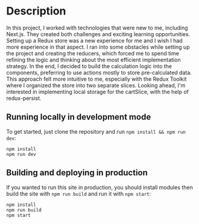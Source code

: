 # Description

In this project, I worked with technologies that were new to me, including Next.js. They created both challenges and exciting learning opportunities. Setting up a Redux store was a new experience for me and I wish I had more experience in that aspect. I ran into some obstacles while setting up the project and creating the reducers, which forced me to spend time refining the logic and thinking about the most efficient implementation strategy. In the end, I decided to build the calculation logic into the components, preferring to use actions mostly to store pre-calculated data. This approach felt more intuitive to me, especially with the Redux Toolkit where I organized the store into two separate slices. Looking ahead, I'm interested in implementing local storage for the cartSlice, with the help of redux-persist.


## Running locally in development mode

To get started, just clone the repository and run `npm install && npm run dev`:

    npm install
    npm run dev

## Building and deploying in production

If you wanted to run this site in production, you should install modules then build the site with `npm run build` and run it with `npm start`:

    npm install
    npm run build
    npm start

